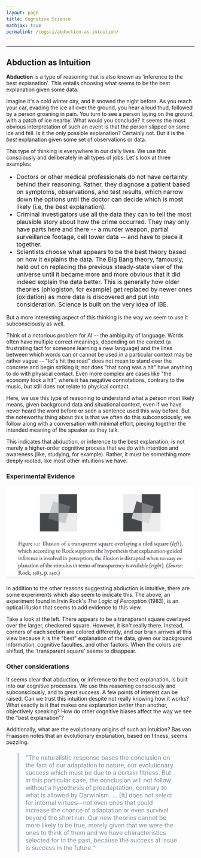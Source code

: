 ```yaml
---
layout: page
title: Cognitive Science
mathjax: true
permalink: /cogsci/abduction-as-intuition/
---
```


---

<style> blockquote{ margin: 1.3em 1.9em; border-left-style: solid; border-left-width: thick; border-left-color: lightgray; padding: 0.1em 1em; font-size: 16px; color: lightslategray; } </style>

## Abduction as Intuition
**Abduction** is a type of reasoning that is also known as 'inference to the best explanation'. This entails choosing what seems to be the best explanation given some data.

Imagine it's a cold winter day, and it snowed the night before. As you reach your car, evading the ice all over the ground, you hear a loud thud, followed by a person groaning in pain. You turn to see a person laying on the ground, with a patch of ice nearby. What would you conclude? It seems the most obvious interpretation of such an event is that the person slipped on some ice and fell. Is it the *only* possible explanation? Certainly not. But it is the *best* explanation given some set of observations or data.

This type of thinking is everywhere in our daily lives. We use this consciously and deliberately in all types of jobs. Let's look at three examples:

<p class="has-text-align-justify" style="font-size:16px">
  <ul style="font-size:16px">
  <li> Doctors or other medical professionals do not have certainty behind their reasoning. Rather, they diagnose a patient based on symptoms, observations, and test results, which narrow down the options until the doctor can decide which is most likely (i.e, the best explanation).</li>
  <li> Criminal investigators use all the data they can to tell the most plausible story about how the crime occurred. They may only have parts here and there -- a murder weapon, partial surveillance footage, cell tower data -- and have to piece it together. </li>
 <li> Scientists choose what appears to be the best theory based on how it explains the data. The Big Bang theory, famously, held out on replacing the previous steady-state view of the universe until it became more and more obvious that it did indeed explain the data better. This is generally how older theories (phlogiston, for example) get replaced by newer ones (oxidation) as more data is discovered and put into consideration. Science is built on the very idea of IBE. </li>
  </ul>
</p>

But a more interesting aspect of this thinking is the way we seem to use it subconsciously as well. 

Think of a notorious problem for AI -- the ambiguity of language. Words often have multiple correct meanings, depending on the context (a frustrating fact for someone learning a new language) and the lines between which words can or cannot be used in a particular context may be rather vague -- "let's hit the road" does not mean to stand over the concrete and begin striking it; nor does "that song was a hit" have anything to do with physical contact. Even more complex are cases like "the economy took a hit", where it has negative connotations, contrary to the music, but still does not relate to physical contact.

Here, we use this type of reasoning to understand what a person most likely means, given background data and situational context, even if we have never heard the word before or seen a sentence used this way before. But the noteworthy thing about this is that we often do this subconsciously; we follow along with a conversation with minimal effort, piecing together the intended meaning of the speaker as they talk. 

This indicates that abduction, or inference to the best explanation, is not merely a higher-order cognitive process that we do with intention and awareness (like, studying, for example). Rather, it must be something more deeply rooted, like most other intuitions we have.

### Experimental Evidence

![experiment](/images/abduction.png "Experiment")

In addition to the other reasons suggesting abduction is intuitive, there are some experiments which also seem to indicate this. The above, an experiment found in Irvin Rock's _The Logic of Perception_ (1983), is an optical illusion that seems to add evidence to this view.

Take a look at the left. There appears to be a transparent square overlayed over the larger, checkered square. However, it isn't really there. Instead, corners of each section are colored differently, and our brain arrives at this view because it is the "best" explanation of the data, given our background information, cognitive faculties, and other factors. When the colors are shifted, the 'transparent square' seems to disappear. 

### Other considerations
It seems clear that abduction, or inference to the best explanation, is built into our cognitive processes. We use this reasoning consciously and subconsciously, and to great success. A few points of interest can be raised. Can we trust this intuition despite not really knowing how it works? What exactly is it that makes one explanation *better* than another, objectively speaking? How do other cognitive biases affect the way we see the "best explanation"? 

Additionally, what are the evolutionary origins of such an intuition? Bas van Fraassen notes that an evolutionary explanation, based on fitness, seems puzzling. 

<blockquote>
"The naturalistic response bases the conclusion on the fact of our adaptation to nature, our evolutionary success which must be due to a certain fitness. But in this particular case, the conclusion will not follow without a hypothesis of preadaptation, contrary to what is allowed by Darwinism. ... [It] does not select for internal virtues—not even ones that could increase the chance of adaptation or even survival beyond the short run. Our new theories cannot be more likely to be true, merely given that we were the ones to think of them and we have characteristics selected for in the past, because the success at issue is success in the future."
</blockquote>
